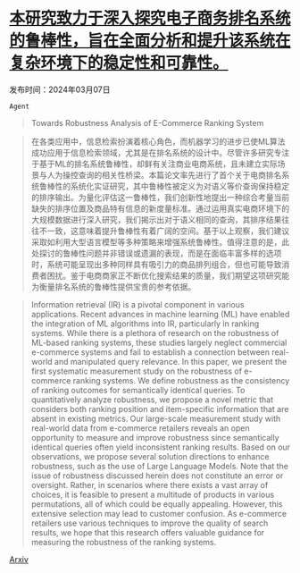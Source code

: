 # [本研究致力于深入探究电子商务排名系统的鲁棒性，旨在全面分析和提升该系统在复杂环境下的稳定性和可靠性。](https://arxiv.org/abs/2403.04257)

发布时间：2024年03月07日

`Agent`

> Towards Robustness Analysis of E-Commerce Ranking System

> 在各类应用中，信息检索扮演着核心角色，而机器学习的进步已使ML算法成功应用于信息检索领域，尤其是在排名系统的设计中。尽管许多研究专注于基于ML的排名系统鲁棒性，却鲜有关注商业电商系统，且未建立实际场景与人为操控查询的相关性桥梁。本篇论文率先进行了首个关于电商排名系统鲁棒性的系统化实证研究，其中鲁棒性被定义为对语义等价查询保持稳定的排序输出。为量化评估这一鲁棒性，我们创新性地提出一种综合考量当前缺失的排序位置及商品特有信息的新度量标准。通过运用真实电商环境下的大规模数据进行深入研究，我们揭示出对于语义相同的查询，其排序结果往往不一致，这意味着提升鲁棒性有着广阔的空间。基于以上观察，我们建议采取如利用大型语言模型等多种策略来增强系统鲁棒性。值得注意的是，此处探讨的鲁棒性问题并非错误或遗漏的表现，而是在面临丰富多样的选项时，系统可能呈现出多种同样具有吸引力的商品排列组合，但也可能导致消费者困扰。鉴于电商商家正不断优化搜索结果的质量，我们期望这项研究能为衡量排名系统的鲁棒性提供宝贵的参考依据。

> Information retrieval (IR) is a pivotal component in various applications. Recent advances in machine learning (ML) have enabled the integration of ML algorithms into IR, particularly in ranking systems. While there is a plethora of research on the robustness of ML-based ranking systems, these studies largely neglect commercial e-commerce systems and fail to establish a connection between real-world and manipulated query relevance. In this paper, we present the first systematic measurement study on the robustness of e-commerce ranking systems. We define robustness as the consistency of ranking outcomes for semantically identical queries. To quantitatively analyze robustness, we propose a novel metric that considers both ranking position and item-specific information that are absent in existing metrics. Our large-scale measurement study with real-world data from e-commerce retailers reveals an open opportunity to measure and improve robustness since semantically identical queries often yield inconsistent ranking results. Based on our observations, we propose several solution directions to enhance robustness, such as the use of Large Language Models. Note that the issue of robustness discussed herein does not constitute an error or oversight. Rather, in scenarios where there exists a vast array of choices, it is feasible to present a multitude of products in various permutations, all of which could be equally appealing. However, this extensive selection may lead to customer confusion. As e-commerce retailers use various techniques to improve the quality of search results, we hope that this research offers valuable guidance for measuring the robustness of the ranking systems.

[Arxiv](https://arxiv.org/abs/2403.04257)